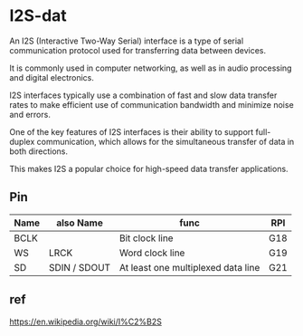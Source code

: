 
# I2S-dat 

An I2S (Interactive Two-Way Serial) interface is a type of serial communication protocol used for transferring data between devices. 

It is commonly used in computer networking, as well as in audio processing and digital electronics. 

I2S interfaces typically use a combination of fast and slow data transfer rates to make efficient use of communication bandwidth and minimize noise and errors. 

One of the key features of I2S interfaces is their ability to support full-duplex communication, which allows for the simultaneous transfer of data in both directions. 

This makes I2S a popular choice for high-speed data transfer applications.

## Pin 

| Name | also Name    | func                               | RPI |
| ---- | ------------ | ---------------------------------- | --- |
| BCLK |              | Bit clock line                     | G18 |
| WS   | LRCK         | Word clock line                    | G19 |
| SD   | SDIN / SDOUT | At least one multiplexed data line | G21 |




## ref 

https://en.wikipedia.org/wiki/I%C2%B2S
